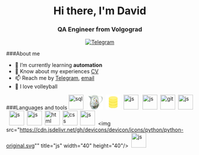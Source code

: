 <div id="header" align="center">
	<h1>Hi there, I'm David</h1>
	<h3>QA Engineer from Volgograd</h3>
</div>
<div id="socials" align="center">
	<a href="https://t.me/thedavidich">
		<img src="https://img.shields.io/badge/Telegram-blue?style=for-the-badge&logo=telegram&logoColor=white" alt="Telegram"/>
	</a>
</div>

###About me
- 🌱 I’m currently learning **automation**
- 📄 Know about my experiences [CV](https://drive.google.com/file/d/1EKkDN0SOdjrmhUo6esCymxwsKFd2ZrXE/view?usp=sharing)
- 📫 Reach me by [Telegram](https://t.me/davidich), [email](mailto:manasyandavid190@mail.ru)
- :volleyball: I love volleyball

###Languages and tools
<img src="https://avatars.githubusercontent.com/u/10251060?s=200&v=4" title="sql" width="40" height="40"/> &nbsp;
<img src="https://raw.githubusercontent.com/sevenler/software/96c3079f551536d72bacb190a86b28f6f5e0c47e/charles/icon/charles_icon.svg" title="js" width="40" height="40"/>&nbsp;
<img src="https://raw.githubusercontent.com/github/explore/13295c57999765ac9ffa3281942a72ab08b79de2/topics/database/database.png" title="sql" width="40" height="40"/>&nbsp;
<img src="https://cdn.jsdelivr.net/gh/devicons/devicon/icons/jira/jira-original.svg" title="js" width="40" height="40"/> &nbsp;
<img src="https://cdn.jsdelivr.net/gh/devicons/devicon/icons/androidstudio/androidstudio-original-wordmark.svg" title="js" width="40" height="40"/>&nbsp;
<img src="https://cdn.jsdelivr.net/gh/devicons/devicon/icons/git/git-plain.svg" title="git" width="40" height="40"/>&nbsp;
<img src="https://cdn.jsdelivr.net/gh/devicons/devicon/icons/github/github-original.svg" title="js" width="40" height="40"/>&nbsp;
<img src="https://cdn.jsdelivr.net/gh/devicons/devicon/icons/vscode/vscode-original.svg" title="js" width="40" height="40"/>&nbsp;
<img src="https://cdn.jsdelivr.net/gh/devicons/devicon/icons/javascript/javascript-original.svg" title="js" width="40" height="40"/>&nbsp;
<img src="https://cdn.jsdelivr.net/gh/devicons/devicon/icons/html5/html5-original.svg" title="html" width="40" height="40"/>&nbsp;
<img src="https://cdn.jsdelivr.net/gh/devicons/devicon/icons/css3/css3-original.svg" title="css" width="40" height="40"/>&nbsp;
<img src="https://cdn.jsdelivr.net/gh/devicons/devicon/icons/selenium/selenium-original.svg" title="js" width="40" height="40"/>&nbsp;
<img src="https://cdn.jsdelivr.net/gh/devicons/devicon/icons/python/python-original.svg"" title="js" width="40" height="40"/>&nbsp;
<img src="https://cdn.jsdelivr.net/gh/devicons/devicon/icons/pycharm/pycharm-original.svg" title="js" width="40" height="40"/>&nbsp;